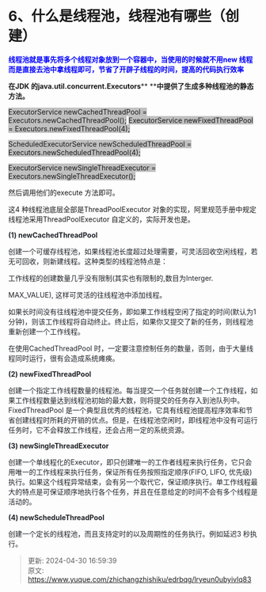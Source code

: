 # 6、什么是线程池，线程池有哪些（创建）

**<font style="color:rgb(0,0,255);">线程池就是事先将多个线程对象放到一个容器中，当使用的时候就不用new 线程而是直接去池中拿线程即可，节省了开辟子线程的时间，提高的代码执行效率</font>**

**在****JDK**** ****的****java.util.concurrent.Executors**** ****中提供了生成多种线程池的静态方法。**

<font style="background-color:rgb(192,192,192);">ExecutorService newCachedThreadPool = Executors.newCachedThreadPool();</font> <font style="background-color:rgb(192,192,192);">ExecutorService</font><font style="background-color:rgb(192,192,192);"> </font><font style="background-color:rgb(192,192,192);">newFixedThreadPool</font><font style="background-color:rgb(192,192,192);"> </font><font style="background-color:rgb(192,192,192);">=</font><font style="background-color:rgb(192,192,192);"> </font><font style="background-color:rgb(192,192,192);">Executors.newFixedThreadPool(4);</font>

<font style="background-color:rgb(192,192,192);">ScheduledExecutorService newScheduledThreadPool =</font> <font style="background-color:rgb(192,192,192);">Executors.newScheduledThreadPool(4);</font>

<font style="background-color:rgb(192,192,192);">ExecutorService</font><font style="background-color:rgb(192,192,192);"> </font><font style="background-color:rgb(192,192,192);">newSingleThreadExecutor</font><font style="background-color:rgb(192,192,192);"> </font><font style="background-color:rgb(192,192,192);">=</font><font style="background-color:rgb(192,192,192);"> </font><font style="background-color:rgb(192,192,192);">Executors.newSingleThreadExecutor();</font>



然后调用他们的execute 方法即可。

这4 种线程池底层全部是ThreadPoolExecutor 对象的实现，阿里规范手册中规定线程池采用ThreadPoolExecutor 自定义的，实际开发也是。

**<font style="color:rgb(32,36,41);">(1)</font>****<font style="color:rgb(32,36,41);"> </font>****<font style="color:rgb(32,36,41);">newCachedThreadPool</font>**

<font style="color:rgb(32,36,41);">创建一个可缓存线程池，如果线程池长度超过处理需要，可灵活回收空闲线程，若</font><font style="color:rgb(32,36,41);">无可回收，则新建线程。这种类型的线程池特点是：</font>

<font style="color:rgb(32,36,41);">工作线程的创建数量几乎没有限制</font><font style="color:rgb(32,36,41);">(</font><font style="color:rgb(32,36,41);">其实也有限制的</font><font style="color:rgb(32,36,41);">,</font><font style="color:rgb(32,36,41);">数目为</font><font style="color:rgb(32,36,41);">Interger.</font>

<font style="color:rgb(32,36,41);">MAX_VALUE)</font><font style="color:rgb(32,36,41);">, </font><font style="color:rgb(32,36,41);">这样可灵活的往线程池中添加线程。</font>



<font style="color:rgb(32,36,41);">如果长时间没有往线程池中提交任务，即如果工作线程空闲了指定的时间</font><font style="color:rgb(32,36,41);">(</font><font style="color:rgb(32,36,41);">默认为</font><font style="color:rgb(32,36,41);">1</font><font style="color:rgb(32,36,41);"> </font><font style="color:rgb(32,36,41);">分钟</font><font style="color:rgb(32,36,41);">)</font><font style="color:rgb(32,36,41);">，则该工作线程将自动终止。终止后，如果你又提交了新的任务，则线程</font><font style="color:rgb(32,36,41);">池重新创建一个工作线程。</font>



<font style="color:rgb(32,36,41);">在使用</font><font style="color:rgb(32,36,41);">CachedThreadPool</font><font style="color:rgb(32,36,41);"> </font><font style="color:rgb(32,36,41);">时，一定要注意控制任务的数量，否则，由于大量线程</font><font style="color:rgb(32,36,41);">同时运行，很有会造成系统瘫痪。</font>

**<font style="color:rgb(32,36,41);">(2)</font>****<font style="color:rgb(32,36,41);"> </font>****<font style="color:rgb(32,36,41);">newFixedThreadPool</font>**

<font style="color:rgb(32,36,41);">创建一个指定工作线程数量的线程池。每当提交一个任务就创建一个工作线程，如</font><font style="color:rgb(32,36,41);">果工作线程数量达到线程池初始的最大数，则将提交的任务存入到池队列中。</font><font style="color:rgb(32,36,41);">FixedThreadPool</font><font style="color:rgb(32,36,41);"> </font><font style="color:rgb(32,36,41);">是一个典型且优秀的线程池，它具有线程池提高程序效率和节省创建线程时所耗的开销的优点。但是，在线程池空闲时，即线程池中没有可运行任</font><font style="color:rgb(32,36,41);">务时，它不会释放工作线程，还会占用一定的系统资源。</font>

**<font style="color:rgb(32,36,41);">(3)</font>****<font style="color:rgb(32,36,41);"> </font>****<font style="color:rgb(32,36,41);">newSingleThreadExecutor</font>**

<font style="color:rgb(32,36,41);">创建一个单线程化的</font><font style="color:rgb(32,36,41);">Executor</font><font style="color:rgb(32,36,41);">，即只创建唯一的工作者线程来执行任务，它只会用唯一的工作线程来执行任务，保证所有任务按照指定顺序</font><font style="color:rgb(32,36,41);">(FIFO</font><font style="color:rgb(32,36,41);">, </font><font style="color:rgb(32,36,41);">LIFO</font><font style="color:rgb(32,36,41);">, </font><font style="color:rgb(32,36,41);">优先级</font><font style="color:rgb(32,36,41);">)</font><font style="color:rgb(32,36,41);"> </font><font style="color:rgb(32,36,41);">执行。如果这个线程异常结束，会有另一个取代它，保证顺序执行。单工作线程最大的特点是可保证顺序地执行各个任务，并且在任意给定的时间不会有多个线程是</font><font style="color:rgb(32,36,41);">活动的。</font>

**<font style="color:rgb(32,36,41);">(4)</font>****<font style="color:rgb(32,36,41);"> </font>****<font style="color:rgb(32,36,41);">newScheduleThreadPool</font>**

<font style="color:rgb(32,36,41);">创建一个定长的线程池，而且支持定时的以及周期性的任务执行。例如延迟3 秒执行。</font>



> 更新: 2024-04-30 16:59:39  
> 原文: <https://www.yuque.com/zhichangzhishiku/edrbqg/lryeun0ubyivlq83>